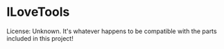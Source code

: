 # ILoveTools

License: Unknown. It's whatever happens to be compatible with the parts included in this project!
